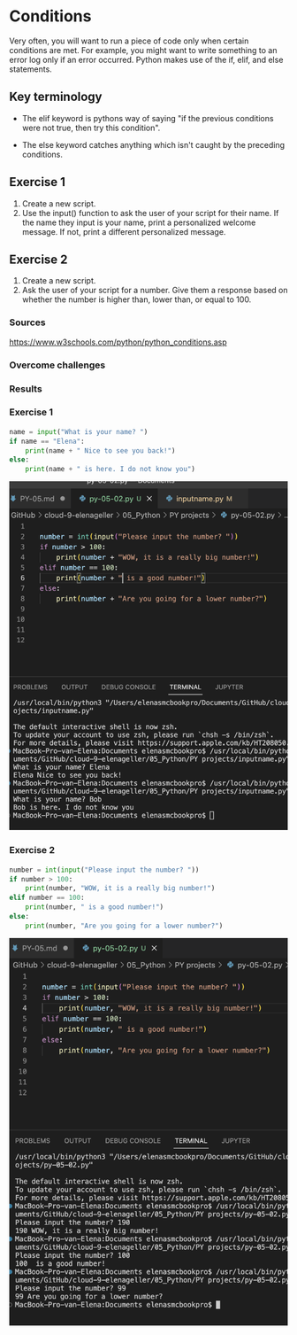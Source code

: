 # Conditions
 
 Very often, you will want to run a piece of code only when certain conditions are met. For example, you might want to write something to an error log only if an error occurred.
Python makes use of the if, elif, and else statements.

## Key terminology

* The elif keyword is pythons way of saying "if the previous conditions were not true, then try this condition".

* The else keyword catches anything which isn't caught by the preceding conditions.

## Exercise 1

1. Create a new script.
2. Use the input() function to ask the user of your script for their name. If the name they input is your name, print a personalized welcome message. If not, print a different personalized message.

## Exercise 2

1. Create a new script.
2. Ask the user of your script for a number. Give them a response based on whether the number is higher than, lower than, or equal to 100.

### Sources

https://www.w3schools.com/python/python_conditions.asp

### Overcome challenges

### Results

### Exercise 1

``` python
name = input("What is your name? ")
if name == "Elena":
    print(name + " Nice to see you back!")
else:
    print(name + " is here. I do not know you")
```

![Screenshot](https://github.com/Techgrounds-Cloud-9/cloud-9-elenageller/blob/main/00_includes/Python/PY-05-01.png)

### Exercise 2

``` python
number = int(input("Please input the number? "))
if number > 100:
    print(number, "WOW, it is a really big number!")
elif number == 100:
    print(number, " is a good number!")
else:
    print(number, "Are you going for a lower number?")   
```

![Screenshot](https://github.com/Techgrounds-Cloud-9/cloud-9-elenageller/blob/main/00_includes/Python/PY-05-02.png)